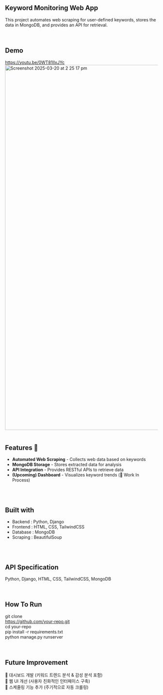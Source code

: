 ## Keyword Monitoring Web App
This project automates web scraping for user-defined keywords, stores the data in MongoDB, and provides an API for retrieval. </br>
</br>
</br>



## Demo
https://youtu.be/0WT81IIxJYc
<img width="1200" alt="Screenshot 2025-03-20 at 2 25 17 pm" src="https://github.com/user-attachments/assets/6d0c90dd-6464-4837-800c-94f5dc09f956" />
</br>
</br>



## Features 👾
- **Automated Web Scraping** - Collects web data based on keywords  
- **MongoDB Storage** - Stores extracted data for analysis  
- **API Integration** - Provides RESTful APIs to retrieve data  
- **(Upcoming) Dashboard** - Visualizes keyword trends (🚧 Work In Process)  
</br>
</br>



## Built with
- Backend : Python, Django </br>
- Frontend : HTML, CSS, TailwindCSS </br>
- Database : MongoDB </br>
- Scraping : BeautifulSoup
</br>
</br>



## API Specification
Python, Django, HTML, CSS, TailwindCSS, MongoDB
</br>
</br>
</br>



## How To Run
git clone </br>
https://github.com/your-repo.git </br>
cd your-repo </br>
pip install -r requirements.txt </br>
python manage.py runserver
</br>
</br>
</br>



## Future Improvement
💎  대시보드 개발 (키워드 트렌드 분석 & 감성 분석 포함) </br>
💎  웹 UI 개선 (사용자 친화적인 인터페이스 구축) </br>
💎  스케줄링 기능 추가 (주기적으로 자동 크롤링) </br>
